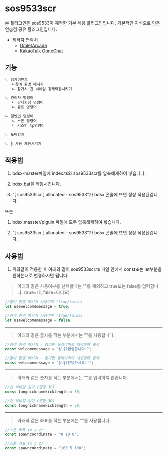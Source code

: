 # sos9533scr

본 플러그인은 sos9533이 제작한 기본 세팅 플러그인입니다.
기본적인 지식으로 만든 연습겸 공유 플러그인입니다.

-   제작자 연락처
    -   [OmletArcade](https://omlet.gg/profile/sos9533)
    -   [KakaoTalk OpneChat](https://open.kakao.com/me/sos9533)

## 기능

```txt
ㄴ 참가이벤트
   ㄴ참여 환영 메시지
   ㄴ 참가시 긴 닉네임 강제퇴장시키기

ㄴ 관리자 명령어
   ㄴ 강제퇴장 명령어
   ㄴ 뮤트 명령어

ㄴ 일반인 명령어
   ㄴ 스폰 명령어
   ㄴ 커스텀 tp명령어

ㄴ 도배방지

ㄴ § 사용 제한시키기
```

## 적용법

1. bdsx-master파일에 index.ts와 sos9533scr를 압축해제하여 넣습니다.

2. bdsx.bat을 작동시킵니다.

3. "[ sos9533scr ] allocated - sos9533"가 bdsx 콘솔에 뜨면 정상 적용된겁니다.

또는

1. bdsx.masster/plguin 파일에 모두 압축해제하여 넣습니다.

2. "[ sos9533scr ] allocated - sos9533"가 bdsx 콘솔에 뜨면 정상 적용된겁니다.

## 사용법

1. 위와같이 적용한 후 아래와 같이 sos9533scr.ts 파일 안에서 const또는 let부분을 원하는대로 변경하시면 됩니다.

> 아래와 같은 사용여부를 선택할때는 ""를 제외하고 true또는 false를 입력합니다.
> (true=네, false=아니요)

```ts
//참여 환영 메시지 사용여부 (true/false)
let usewelcomemessage = true;
```

```ts
//참여 환영 메시지 사용여부 (true/false)
let usewelcomemessage = false;
```

---

> 아래와 같은 글자를 적는 부분에서는 ""를 사용합니다.

```ts
//참여 환영 메시지 - 참가한 플레이어의 채팅창에 출력
const welcomemessage = "§l§7환영합니다!";
```

```ts
//참여 환영 메시지 - 참가한 플레이어의 채팅창에 출력
const welcomemessage = "§l§7안녕하세요!!";
```

---

> 아래와 같은 숫자를 적는 부분에서는 ""를 입력하지 않습니다.

```ts
//긴 닉네임 길이 (권장:30)
const longnicknamekicklength = 30;
```

```ts
//긴 닉네임 길이 (권장:30)
const longnicknamekicklength = 50;
```

---

> 아래와 같은 좌표를 적는 부분에는 ""를 사용합니다.

```ts
//스폰 좌표 (x y z)
const spawncoordinate = "0 10 0";
```

```ts
//스폰 좌표 (x y z)
const spawncoordinate = "100 5 100";
```
